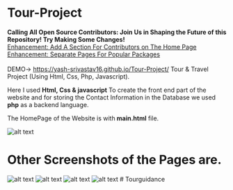 # Tour-Project
<b>Calling All Open Source Contributors: Join Us in Shaping the Future of this Repository! Try Making Some Changes!</b> <br>
[Enhancement: Add A Section For Contributors on The Home Page ](https://github.com/Yash-srivastav16/Tour-Project/issues/10) <br>
[Enhancement: Separate Pages For Popular Packages ](https://github.com/Yash-srivastav16/Tour-Project/issues/9) <br><br>
DEMO-> https://yash-srivastav16.github.io/Tour-Project/
Tour &amp; Travel Project (Using Html, Css, Php, Javascript).

Here I used <b>Html, Css & javascript</b> To create the front end part of the website and for storing the Contact Information in the Database we used <b>php</b> as a backend language.

The HomePage of the Website is with<b> main.html</b> file.

![alt text](https://github.com/Yash-srivastav16/Tour-Project/blob/main/screenshot/home.PNG?raw=true)

<h1><b>Other Screenshots of the Pages are.</b></h1>

![alt text](https://github.com/Yash-srivastav16/Tour-Project/blob/main/screenshot/adventure.PNG?raw=true)
![alt text](https://github.com/Yash-srivastav16/Tour-Project/blob/main/screenshot/package1.PNG?raw=true)
![alt text](https://github.com/Yash-srivastav16/Tour-Project/blob/main/screenshot/contact.PNG?raw=true)
![alt text](https://github.com/Yash-srivastav16/Tour-Project/blob/main/screenshot/database_contact.PNG?raw=true)
#   T o u r g u i d a n c e  
 